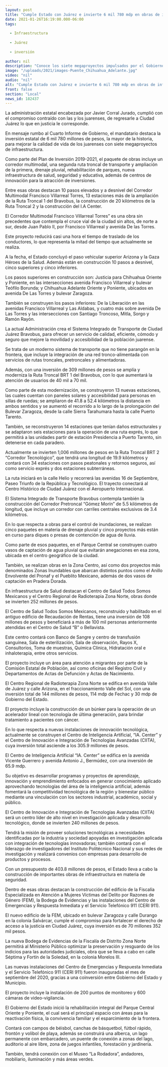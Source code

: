 ```yaml
---
layout: post
title: "Cumple Estado con Juárez e invierte 6 mil 780 mdp en obras de infraestructura"
date: 2021-01-26T16:19:00.000-06:00
tags:
  
  - Infraestructura
  
  - Juárez
  
  - inversión
  
author: nil
description: "Conoce los siete megaproyectos impulsados por el Gobierno del Estado para cambiar el rostro de esta ciudad fronteriza, rumbo al Cuarto Informe de Gobierno de Javier Corral"
image: "/uploads/2021/images-Puente_Chihuahua_Adelante.jpg"
video: "nil"
audio: "nil"
alt: "Cumple Estado con Juárez e invierte 6 mil 780 mdp en obras de infraestructura"
front: false
section: "Local"
news_id: 182437
---
```


La administración estatal encabezada por Javier Corral Jurado, cumplió con el compromiso contraído con las y los juarenses, de regresarle a Ciudad Juárez lo que en justicia le corresponde.

En mensaje rumbo al Cuarto Informe de Gobierno, el mandatario destaca la inversión estatal de 6 mil 780 millones de pesos, la mayor de la historia, para mejorar la calidad de vida de los juarenses con siete megaproyectos de infraestructura.

Como parte del Plan de Inversión 2019-2021, el paquete de obras incluye un corredor multimodal, una segunda ruta troncal de transporte y ampliación de la primera, drenaje pluvial, rehabilitación de parques, nueva infraestructura de salud, seguridad y educativa, además de centros de innovación para la atracción de inversiones.

Entre esas obras destacan 10 pasos elevados y a desnivel del Corredor Multimodal Francisco Villarreal Torres, 13 estaciones más de la ampliación de la Ruta Troncal 1 del Bravobus, la construcción de 20 kilómetros de la Ruta Troncal 2 y la construcción del I.A Center.

El Corredor Multimodal Francisco Villarreal Torres” es una obra sin precedentes que contempla el cruce vial de la ciudad sin altos, de norte a sur, desde Juan Pablo II, por Francisco Villarreal y avenida De las Torres. 

Este proyecto reducirá casi una hora el tiempo de traslado de los conductores, lo que representa la mitad del tiempo que actualmente se realiza.  

A la fecha, el Estado concluyó el paso vehicular superior Arizona y la Gaza Héroes de la Salud. Además están en construcción 10 pasos a desnivel, cinco superiores y cinco inferiores.

Los pasos superiores en construcción son: Justicia para Chihuahua Oriente y Poniente, en las intersecciones avenida Francisco Villarreal y bulevar Teófilo Borunda; y Chihuahua Adelante Oriente y Poniente, ubicados en avenida De Las Torres y bulevar Zaragoza.

También se construyen los pasos inferiores: De la Liberación en las avenidas Francisco Villarreal y Las Aldabas, y cuatro más sobre avenida De Las Torres y las intersecciones con Santiago Troncoso, Mitla, Sorgo y Ramón Rayón.

La actual Administración crea el Sistema Integrado de Transporte de Ciudad Juárez Bravobus,  para ofrecer un servicio de calidad, eficiente, cómodo y seguro que mejore la movilidad y accesibilidad de la población juarense.

Se trata de un moderno sistema de transporte que no tiene parangón en la frontera, que incluye la integración de una red tronco-alimentada con servicios de rutas troncales, pretroncales y alimentadoras.

Además, con una inversión de 309 millones de pesos se amplía y moderniza la Ruta Troncal BRT 1 del Bravobus, con lo que aumentará la atención de usuarios de 40 mil a 70 mil.

Como parte de esta modernización, se construyeron 13 nuevas estaciones, las cuales cuentan con paneles solares y accesibilidad para personas en sillas de ruedas; se ampliaron de 41.8 a 52.4 kilómetros la distancia en ambos sentidos y se aumentó el recorrido a lo largo de la prolongación del Bulevar Zaragoza, desde la calle Sierra Tarahumara hasta la calle Puerto Tarento.

También, se reconstruyeron 14 estaciones que tenían daños estructurales y se adaptaron seis estaciones para la operación de una ruta exprés, lo que permitirá a las unidades partir de estación Presidencia a Puerto Tarento, sin detenerse en cada paradero.

Actualmente se invierten 1,006 millones de pesos en la Ruta Troncal BRT 2 “Corredor Tecnológico”, que tendrá una longitud de 19.9 kilómetros y contará con 34 estaciones con pasos peatonales y retornos seguros, así como servicio exprés y dos estaciones subterráneas.

La ruta iniciará en la calle Helio y recorrerá las avenidas 16 de Septiembre, Paseo Triunfo de la República y Tecnológico. El trayecto conectará al Centro Histórico de Ciudad Juárez con el Aeropuerto Internacional.

El Sistema Integrado de Transporte Bravobus contempla también la construcción del  Corredor Pretroncal “Gómez Morín” de 5.5 kilómetros de longitud, que incluye un corredor con carriles centrales exclusivos de 3.4 kilómetros.

En lo que respecta a obras para el control de inundaciones, se realizan cinco paquetes en materia de drenaje pluvial y cinco proyectos más están en curso para diques o presas de contención de agua de lluvia.

Como parte de esos paquetes, en el Parque Central se construyen cuatro vasos de captación de agua pluvial que evitarán anegaciones en esa zona, ubicada en el centro geográfico de la ciudad.

También, se realizan obras en la Zona Centro, así como dos proyectos más denominados Zonas Inundables que abarcan distintos puntos como el Anillo Envolvente del Pronaf y el Pueblito Mexicano, además de dos vasos de captación en Pradera Dorada.

En infraestructura de Salud destacan el  Centro de Salud Todos Somos Mexicanos y el Centro Regional de Radioterapia Zona Norte, obras donde se invierten 252 millones de pesos.

El Centro de Salud Todos Somos Mexicanos, reconstruido y habilitado en el antiguo edificio de Recaudación de Rentas, tiene una inversión de 108 millones de pesos y beneficiará a más de 100 mil personas anteriormente atendidas en el Centro de Salud “B” o Bellavista.

Este centro contará con Banco de Sangre y centro de transfusión sanguínea, Sala de esterilización, Sala de observación, Rayos X, Consultorios, Toma de muestras, Química Clínica, Hidratación oral e inhaloterapia, entre otros servicios.

El proyecto incluye un área para atención a migrantes por parte de la Comisión Estatal de Población, así como oficinas del Registro Civil y Departamentos de Actas de Defunción y Actas de Nacimiento.

El Centro Regional de Radioterapia Zona Norte se edifica en avenida Valle de Juárez y calle Arizona, en el fraccionamiento Valle del Sol, con una inversión total de 144 millones de pesos, 114 mdp de Fechac y 30 mdp de Gobierno del Estado.

El proyecto incluye la construcción de un búnker para la operación de un acelerador lineal con tecnología de última generación, para brindar tratamiento a pacientes con cáncer.

En lo que respecta a nuevas instalaciones de innovación tecnológica, actualmente  se construyen el  Centro de Inteligencia Artificial, “IA. Center” y el Centro de Innovación e Integración de Tecnologías Avanzadas (CIITA), cuya inversión total asciende a los 305.9 millones de pesos.

El Centro de Inteligencia Artificial “IA. Center” se edifica en la avenida Vicente Guerrero y avenida Antonio J., Bermúdez,  con una  inversión de 65.9 mdp.

Su objetivo es desarrollar programas y proyectos de aprendizaje, innovación y emprendimiento enfocados en generar conocimiento aplicado aprovechando tecnologías del área de la inteligencia artificial, además fomentará la competitividad tecnológica de la región y bienestar público mediante una vinculación con los sectores industrial, académico, social y público.

El Centro de Innovación e Integración de Tecnologías Avanzadas (CIITA) será un centro líder de alto nivel en investigación aplicada y desarrollo tecnológico, donde se invierten 240 millones de pesos. 

Tendrá la misión de proveer soluciones tecnológicas a necesidades identificadas por la industria y sociedad apoyadas en investigación aplicada con integración de tecnologías innovadoras; también contará con el liderazgo de investigadores del Instituto Politécnico Nacional y sus redes de investigación y realizará convenios con empresas para desarrollo de productos y procesos.

Con un presupuesto de 403.8 millones de pesos, el Estado lleva a cabo la construcción de  importantes obras de infraestructura en materia de seguridad. 

Dentro de esas obras destacan la construcción del edificio de la Fiscalía Especializada en Atención a Mujeres Víctimas del Delito por Razones de Género (FEM), la Bodega de Evidencias y las instalaciones del Centro de Emergencias y Respuesta Inmediata y el Servicio Telefónico 911 (CERI 911).

El nuevo edificio de la FEM, ubicado en bulevar Zaragoza y calle Durango en la colonia Salvárcar, cumple el compromiso para fortalecer el derecho de acceso a la justicia en Ciudad Juárez, cuya inversión  es de 70 millones 352 mil pesos.

La nueva Bodega de Evidencias de la Fiscalía de Distrito Zona Norte permitirá al Ministerio Público optimizar la preservación y resguardo de los indicios para las autoridades judiciales, obra que se lleva a cabo en  calle Séptima y Fortín de la Soledad, en la colonia Morelos III.

Las nuevas  instalaciones del Centro de Emergencias y Respuesta Inmediata y el Servicio Telefónico 911 (CERI 911) fueron inauguradas el mes de septiembre del 2020, gracias a una coinversión entre Gobierno del Estado y Municipio.

El proyecto incluye la instalación de 200 puntos de monitoreo y 600 cámaras de video-vigilancia.

El Gobierno del Estado inició la rehabilitación integral del Parque Central Oriente y Poniente, el cual será el principal espacio con áreas para la reactivación física, la convivencia familiar y el esparcimiento de la frontera.

Contará con campos de béisbol, canchas de básquetbol, fútbol rápido, frontón y volibol de playa, además se construirá una alberca, un lago permanente con embarcadero, un puente de conexión a zonas del lago, auditorio al aire libre, zona de juegos infantiles, forestación y jardinería.

También, tendrá conexión con el Museo “La Rodadora”, andadores, mobiliario, iluminación y más áreas verdes.
